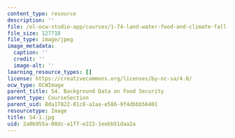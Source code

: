 ```yaml
---
content_type: resource
description: ''
file: /ol-ocw-studio-app/courses/1-74-land-water-food-and-climate-fall-2020/2a0b955a08dca1f7e2231eebb51daa2a_S4-1.jpg
file_size: 127718
file_type: image/jpeg
image_metadata:
  caption: ''
  credit: ''
  image-alt: ''
learning_resource_types: []
license: https://creativecommons.org/licenses/by-nc-sa/4.0/
ocw_type: OCWImage
parent_title: S4. Background Data on Food Security
parent_type: CourseSection
parent_uid: 8da17822-01c8-a1aa-e586-9f4dbbb56401
resourcetype: Image
title: S4-1.jpg
uid: 2a0b955a-08dc-a1f7-e223-1eebb51daa2a
---
```

